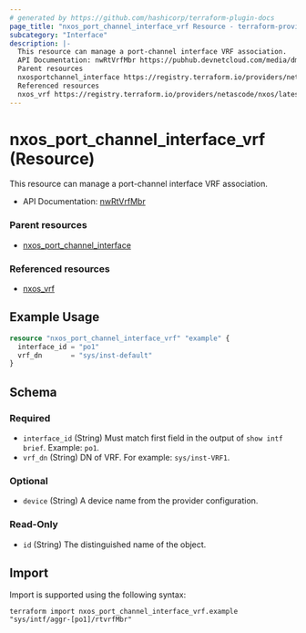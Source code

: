 ```yaml
---
# generated by https://github.com/hashicorp/terraform-plugin-docs
page_title: "nxos_port_channel_interface_vrf Resource - terraform-provider-nxos"
subcategory: "Interface"
description: |-
  This resource can manage a port-channel interface VRF association.
  API Documentation: nwRtVrfMbr https://pubhub.devnetcloud.com/media/dme-docs-10-2-2/docs/Routing%20and%20Forwarding/nw:RtVrfMbr/
  Parent resources
  nxosportchannel_interface https://registry.terraform.io/providers/netascode/nxos/latest/docs/resources/port_channel_interface
  Referenced resources
  nxos_vrf https://registry.terraform.io/providers/netascode/nxos/latest/docs/resources/vrf
---
```


# nxos_port_channel_interface_vrf (Resource)

This resource can manage a port-channel interface VRF association.

- API Documentation: [nwRtVrfMbr](https://pubhub.devnetcloud.com/media/dme-docs-10-2-2/docs/Routing%20and%20Forwarding/nw:RtVrfMbr/)

### Parent resources

- [nxos_port_channel_interface](https://registry.terraform.io/providers/netascode/nxos/latest/docs/resources/port_channel_interface)

### Referenced resources

- [nxos_vrf](https://registry.terraform.io/providers/netascode/nxos/latest/docs/resources/vrf)

## Example Usage

```terraform
resource "nxos_port_channel_interface_vrf" "example" {
  interface_id = "po1"
  vrf_dn       = "sys/inst-default"
}
```

<!-- schema generated by tfplugindocs -->
## Schema

### Required

- `interface_id` (String) Must match first field in the output of `show intf brief`. Example: `po1`.
- `vrf_dn` (String) DN of VRF. For example: `sys/inst-VRF1`.

### Optional

- `device` (String) A device name from the provider configuration.

### Read-Only

- `id` (String) The distinguished name of the object.

## Import

Import is supported using the following syntax:

```shell
terraform import nxos_port_channel_interface_vrf.example "sys/intf/aggr-[po1]/rtvrfMbr"
```
